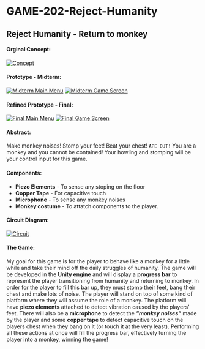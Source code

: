 # GAME-202-Reject-Humanity

## Reject Humanity - Return to monkey

#### **Orginal Concept:**
[![Concept](https://i.gyazo.com/dc2d0b3fa865e40814204319e5380cd7.png)](https://gyazo.com/dc2d0b3fa865e40814204319e5380cd7)

#### **Prototype - Midterm:**
[![Midterm Main Menu](https://i.gyazo.com/4e4fab429f0452b100edf27bf37da3b2.png)](https://gyazo.com/4e4fab429f0452b100edf27bf37da3b2)
[![Midterm Game Screen](https://i.gyazo.com/f6c811bb9f713da86b50c2f864a35d97.png)](https://gyazo.com/f6c811bb9f713da86b50c2f864a35d97)

#### **Refined Prototype - Final:**
[![Final Main Menu](https://i.gyazo.com/d43d97137b792b4f9a9b63e4eca9af24.jpg )](https://gyazo.com/d43d97137b792b4f9a9b63e4eca9af24)
[![Final Game Screen](https://i.gyazo.com/0c36e2c3f08860a848aa927aaec1c476.jpg)](https://gyazo.com/0c36e2c3f08860a848aa927aaec1c476)

#### **Abstract:**

Make monkey noises! Stomp your feet! Beat your chest! `APE OUT!` You are a monkey and you cannot be contained! Your howling and stomping will be your control input for this game.

#### **Components:**

+ **Piezo Elements** - To sense any stoping on the floor
+ **Copper Tape** - For capacitive touch
+ **Microphone** - To sense any monkey noises
+ **Monkey costume** - To attatch components to the player.

#### **Circuit Diagram:**
[![Circuit](https://i.gyazo.com/59720b7f7602447f6f96bc58d85be6c3.png)](https://gyazo.com/59720b7f7602447f6f96bc58d85be6c3)


#### **The Game:**

My goal for this game is for the player to behave like a monkey for a little while and take their mind off the daily struggles of humanity. The game will be developed in the **Unity engine** and will display a **progress bar** to represent the player transitioning from humanity and returning to monkey. In order for the player to fill this bar up, they must stomp their feet, bang their chest and make lots of noise. The player will stand on top of some kind of platform where they will assume the role of a monkey. The platform will have **piezo elements** attached to detect vibration caused by the players' feet. There will also be a **microphone** to detect the ***"monkey noises"*** made by the player and some **copper tape** to detect capacitive touch on the players chest when they bang on it (or touch it at the very least). Performing all these actions at once will fill the progress bar, effectively turning the player into a monkey, winning the game!
